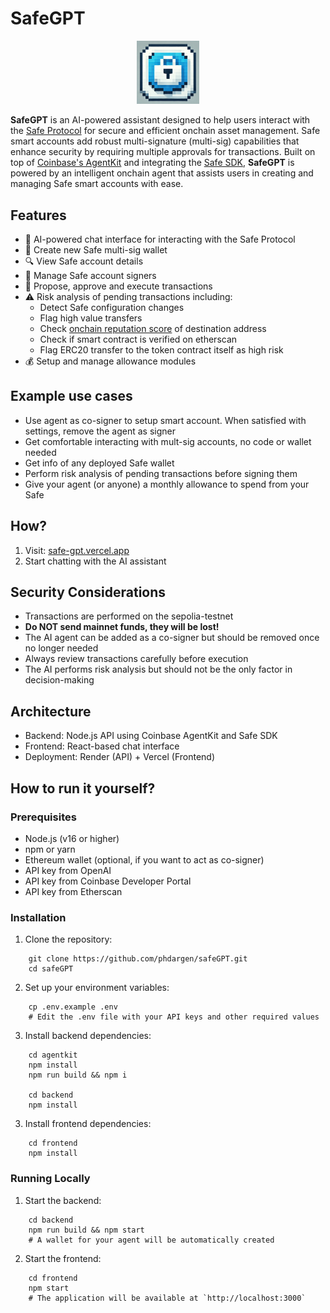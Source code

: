 # SafeGPT

<p align="center">
  <img src="frontend/public/logo.png" alt="SafeGPT Logo" width="100"/>
</p>

**SafeGPT** is an AI-powered assistant designed to help users interact with the [Safe Protocol](https://app.safe.global/welcome) for secure and efficient onchain asset management. Safe smart accounts add robust multi-signature (multi-sig) capabilities that enhance security by requiring multiple approvals for transactions. Built on top of [Coinbase's AgentKit](https://github.com/coinbase/agentkit) and integrating the [Safe SDK](https://github.com/safe-global/safe-core-sdk), **SafeGPT** is powered by an intelligent onchain agent that assists users in creating and managing Safe smart accounts with ease.

## Features

- 🤖 AI-powered chat interface for interacting with the Safe Protocol
- 🏦 Create new Safe multi-sig wallet
- 🔍 View Safe account details 
- 👥 Manage Safe account signers 
- 📝 Propose, approve and execute transactions
- ⚠️ Risk analysis of pending transactions including:
  - Detect Safe configuration changes 
  - Flag high value transfers
  - Check [onchain reputation score](https://docs.cdp.coinbase.com/reputation/docs/welcome) of destination address
  - Check if smart contract is verified on etherscan
  - Flag ERC20 transfer to the token contract itself as high risk
- 💰 Setup and manage allowance modules

## Example use cases

- Use agent as co-signer to setup smart account. When satisfied with settings, remove the agent as signer
- Get comfortable interacting with mult-sig accounts, no code or wallet needed
- Get info of any deployed Safe wallet
- Perform risk analysis of pending transactions before signing them
- Give your agent (or anyone) a monthly allowance to spend from your Safe 

## How?

1. Visit: [safe-gpt.vercel.app](https://safe-gpt.vercel.app/)
2. Start chatting with the AI assistant

## Security Considerations

- Transactions are performed on the sepolia-testnet
- **Do NOT send mainnet funds, they will be lost!**
- The AI agent can be added as a co-signer but should be removed once no longer needed
- Always review transactions carefully before execution
- The AI performs risk analysis but should not be the only factor in decision-making

## Architecture

- Backend: Node.js API using Coinbase AgentKit and Safe SDK
- Frontend: React-based chat interface
- Deployment: Render (API) + Vercel (Frontend)

## How to run it yourself?

### Prerequisites

- Node.js (v16 or higher)
- npm or yarn
- Ethereum wallet (optional, if you want to act as co-signer)
- API key from OpenAI
- API key from Coinbase Developer Portal
- API key from Etherscan

### Installation

1. Clone the repository:
```
    git clone https://github.com/phdargen/safeGPT.git
    cd safeGPT
```
2. Set up your environment variables:
```
    cp .env.example .env
    # Edit the .env file with your API keys and other required values
```

3. Install backend dependencies:
```
    cd agentkit
    npm install 
    npm run build && npm i

    cd backend
    npm install
```
3. Install frontend dependencies:
```
    cd frontend
    npm install
```

### Running Locally

1. Start the backend:
```
    cd backend
    npm run build && npm start
    # A wallet for your agent will be automatically created
```
2. Start the frontend:
```
    cd frontend
    npm start
    # The application will be available at `http://localhost:3000`
```
